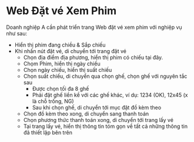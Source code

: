 # Web Đặt vé Xem Phim

Doanh nghiệp A cần phát triển trang Web đặt vé xem phim với nghiệp vụ như sau:

- Hiển thị phim đang chiều & Sắp chiếu
- Khi nhấn nút đặt vé, di chuyển tới trang đặt vé
  - Chọn địa điểm địa phương, hiển thị phim có chiếu tại đây.
  - Chọm Phim, hiển thị ngày chiếu
  - Chọn ngày chiếu, hiển thị suất chiếu
  - Chọn suất chiếu, di chuyển qua chọn ghế, chọn ghế với nguyên tắc sau
    - Được chọn tối đa 8 ghế
    - Phải đặt ghế liền kề với các ghế khác, ví dụ: 1234 (OK), 12x45 (x là chỗ trống, NG)
    - Sau khi chọn ghế, di chuyển tới mục đặt đồ kèm theo
  - Chọn đồ kèm theo xong, di chuyển sang thanh toán
  - Chọn phương thức thanh toán xong, di chuyển tới trang lấy vé
  - Tại trang lấy vé, hiển thị thông tin tóm gọn về tất cả những thông tin đã thiết lập bên trên
